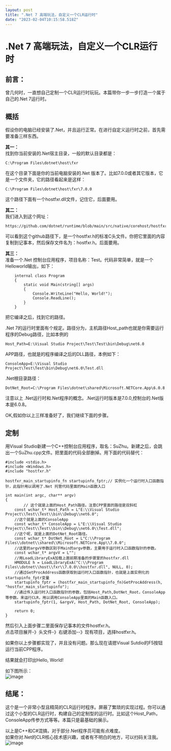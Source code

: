```yaml
---
layout: post
title: ".Net 7 高端玩法，自定义一个CLR运行时"
date: "2023-02-04T10:15:58.518Z"
---
```

.Net 7 高端玩法，自定义一个CLR运行时
=======================

前言：
---

曾几何时，一直想自己定制一个CLR运行时玩玩。本篇带你一步一步打造一个属于自己的.Net 7运行时。

  
  

概括
--

假设你的电脑已经安装了.Net，并且运行正常。在进行自定义运行时之前，首先需要准备三样东西。

  

**其一：**  
找到你当前安装的.Net宿主目录，一般的默认目录都是：

    C:\Program Files\dotnet\host\fxr
    

在这个目录下面是你的当前电脑安装的.Net 版本了。比如7.0.0或者其它版本，它是一个文件夹，它的路径看起来是这样：

    C:\Program Files\dotnet\host\fxr\7.0.0
    

这个路径下面有一个hostfxr.dll文件，记住它，后面要用。

  

**其二：**  
我们进入到这个网址：

    https://github.com/dotnet/runtime/blob/main/src/native/corehost/hostfxr.h
    

可以看到这个github路径下，是一个hostfxr.h的标准C头文件。你把它里面的内容复制到记事本，然后保存文件名为：hostfxr.h。后面要用。

  

**其三：**  
准备一个.Net 控制台应用程序，项目名称：Test。代码非常简单，就是一个Helloworld输出，如下：

        internal class Program
        {
            static void Main(string[] args)
            {
                Console.WriteLine("Hello, World!");
                Console.ReadLine();
            }
        }
    

把它编译之后，找到它的路径。

.Net 7的运行时里面有个规定。路径分为，主机路径Host\_path也就是你需要运行程序的Debug路径，比如本例的

    Host_Path=E:\Visual Studio Project\Test\Test\bin\Debug\net6.0
    

APP路径，也就是的程序编译之后的DLL路径，本例如下：

    ConsoleApp=E:\Visual Studio Project\Test\Test\bin\Debug\net6.0\Test.dll
    

.Net根目录路径：

    DotNet_Root=C:\Program Files\dotnet\shared\Microsoft.NETCore.App\6.0.8
    

  

注意以上 .Net运行时和.Net程序的概念。.Net运行时版本是7.0.0,控制台的.Net版本是6.0.8。

OK,假如你以上三样准备好了，我们继续下面的步骤。

  
  

定制
--

用Visual Studio新建一个C++控制台应用程序，取名：SuZhu。新建之后，会跳出一个SuZhu.cpp文件。把里面的代码全部删掉。用下面的代码替代：

    #include <stdio.h>
    #include <Windows.h>
    #include "hostfxr.h"
    
    hostfxr_main_startupinfo_fn startupinfo_fptr;// 实例化一个运行时入口函数指针，此指针用以调用了.Net 托管代码里面的Main函数入口
    
    int main(int argc, char** argv)
    {
            // 这个就是上面的Host_Path路径。注意CPP里面的路径是双斜杠
    	const wchar_t* Host_Path = L"E:\\Visual Studio Project\\Test\\Test\\bin\\Debug\\net6.0";
    	//这个就是上面的ConsoleApp
    	const wchar_t* ConsoleApp = L"E:\\Visual Studio Project\\Test\\Test\\bin\\Debug\\net6.0\\Test.dll";
    	//这个呢，就是上面的DotNet_Root路径。
    	const wchar_t* DotNet_Root = L"C:\\Program Files\\dotnet\\shared\\Microsoft.NETCore.App\\7.0.0";
    	//这里的argvV参数区别于Main的argv参数，主要用于运行时入口函数指针的参数。
    	const wchar_t* argvV = L"";
    	//用LoadLibraryExA加载上面前期准备的步骤里的hostfxr.dll
    	HMODULE h = LoadLibraryExA("C:\\Program Files\\dotnet\\host\\fxr\\7.0.0\\hostfxr.dll", NULL, 0);
    	//通过GetProcAddress函数获取到运行时入口函数指针，也就是上面实例化的startupinfo_fptr变量
    	startupinfo_fptr = (hostfxr_main_startupinfo_fn)GetProcAddress(h, "hostfxr_main_startupinfo");
    	//通过传入运行时入口函数指针的参数，包括Host_Path,DotNet_Root，ConsoleApp等参数。来运行CLR，用以调用ConsoleApp里面的Main函数入口。
    	startupinfo_fptr(1, &argvV, Host_Path, DotNet_Root, ConsoleApp);
    
    	return 0;
    }
    

然后引入上面步骤二里面保存记事本的文件hostfxr.h。  
点击项目展开-》头文件-》右键添加--》现有项目，选择hostfxr.h。

  

如果你以上步骤都实现了，并且没有问题。那么现在请摁Visual Sutdio的F5按钮运行当前CPP程序。

结果就会打印出Hello, World!

如下图所示：  
![image](https://img2023.cnblogs.com/blog/490844/202302/490844-20230204123516344-135216879.png)

  
  

结尾：
---

这个是一个非常小型且精简的CLR运行时程序。屏蔽了繁琐的实现过程。你可以通过这个小型的CLR运行时，构建自己的定制型的运行时。比如这个Host\_Path，ConsoleApp传参方式等等。本篇只是最基础的展示。

以上是C++和C#混搞，对于部分.Net程序员可能有点难度。  
如果你对.Net的CLR核心技术感兴趣，或者有不明白的地方，可以扫码关注我。  
![image](https://img2023.cnblogs.com/blog/490844/202302/490844-20230204123722733-2136930922.png)